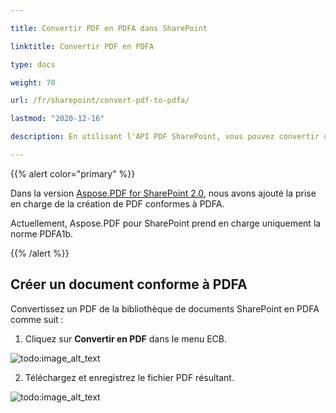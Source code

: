 ```yaml
---

title: Convertir PDF en PDFA dans SharePoint

linktitle: Convertir PDF en PDFA

type: docs

weight: 70

url: /fr/sharepoint/convert-pdf-to-pdfa/

lastmod: "2020-12-16"

description: En utilisant l'API PDF SharePoint, vous pouvez convertir un PDF en format PDFA. Actuellement, il ne prend en charge que la norme PDF/A-1b.

---
```


{{% alert color="primary" %}}

Dans la version [Aspose.PDF for SharePoint 2.0](https://releases.aspose.com/pdf/sharepoint/new-releases/aspose.pdf-for-sharepoint-2.0.0/), nous avons ajouté la prise en charge de la création de PDF conformes à PDFA.

Actuellement, Aspose.PDF pour SharePoint prend en charge uniquement la norme PDFA1b.

{{% /alert %}}

## **Créer un document conforme à PDFA**

Convertissez un PDF de la bibliothèque de documents SharePoint en PDFA comme suit :

1. Cliquez sur **Convertir en PDF** dans le menu ECB.

![todo:image_alt_text](convert-pdf-to-pdfa_1.png)

2. Téléchargez et enregistrez le fichier PDF résultant.

![todo:image_alt_text](convert-pdf-to-pdfa_2.png)